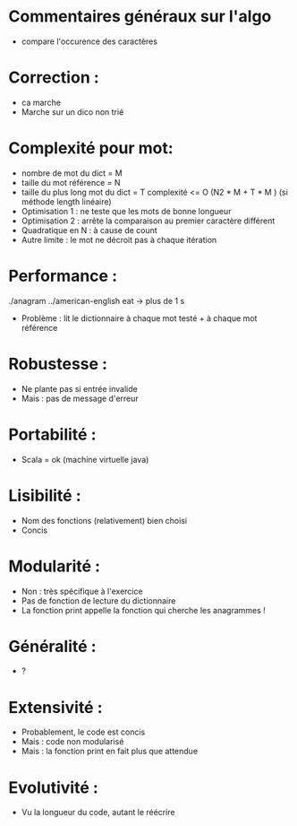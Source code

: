 # Commentaires généraux sur l'algo
* compare l'occurence des caractères
# Correction : 
* ca marche
* Marche sur un dico non trié 
# Complexité pour mot: 
* nombre de mot du dict = M 
* taille du mot référence = N 
* taille du plus long mot du dict = T
complexité <= O (N2 * M + T * M ) (si méthode length linéaire)
* Optimisation 1 : ne teste que les mots de bonne longueur
* Optimisation 2 : arrête la comparaison au premier caractère différent
* Quadratique en N : à cause de count
* Autre limite : le mot ne décroit pas à chaque itération
# Performance :
./anagram ../american-english eat
-> plus de 1 s
* Problème : lit le dictionnaire à chaque mot testé + à chaque mot référence
# Robustesse :
* Ne plante pas si entrée invalide
* Mais : pas de message d'erreur
# Portabilité :
* Scala = ok (machine virtuelle java)
# Lisibilité :
* Nom des fonctions (relativement) bien choisi
* Concis
# Modularité :
* Non : très spécifique à l'exercice
* Pas de fonction de lecture du dictionnaire
* La fonction print appelle la fonction qui cherche les anagrammes !
# Généralité :
* ?
# Extensivité :
* Probablement, le code est concis
* Mais : code non modularisé
* Mais : la fonction print en fait plus que attendue
# Evolutivité :
* Vu la longueur du code, autant le réécrire
